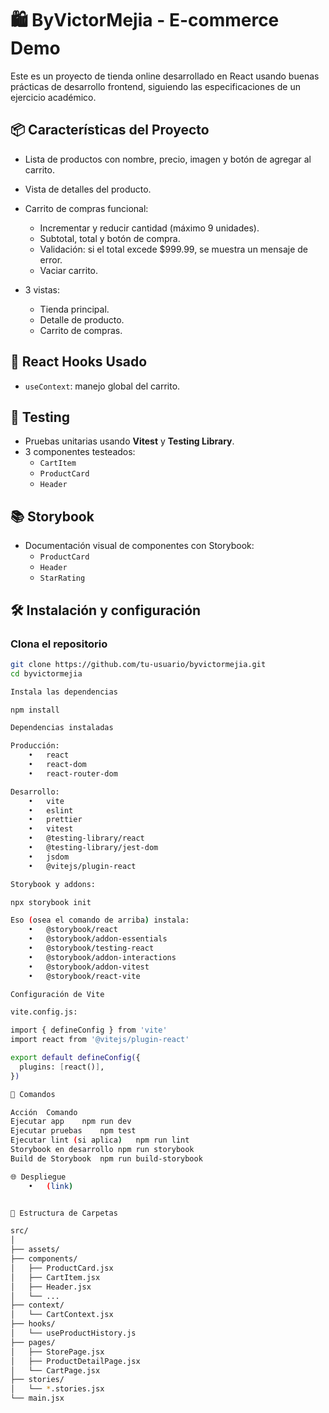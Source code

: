 # 🛍️ ByVictorMejia - E-commerce Demo

Este es un proyecto de tienda online desarrollado en React usando buenas prácticas de desarrollo frontend, siguiendo las especificaciones de un ejercicio académico.

## 📦 Características del Proyecto

- Lista de productos con nombre, precio, imagen y botón de agregar al carrito.
- Vista de detalles del producto.
- Carrito de compras funcional:
  - Incrementar y reducir cantidad (máximo 9 unidades).
  - Subtotal, total y botón de compra.
  - Validación: si el total excede $999.99, se muestra un mensaje de error.
  - Vaciar carrito.


- 3 vistas:
  - Tienda principal.
  - Detalle de producto.
  - Carrito de compras.

## 🧠 React Hooks Usado

- `useContext`: manejo global del carrito.

## 🧪 Testing

- Pruebas unitarias usando **Vitest** y **Testing Library**.
- 3 componentes testeados:
  - `CartItem`
  - `ProductCard`
  - `Header`

## 📚 Storybook

- Documentación visual de componentes con Storybook:
  - `ProductCard`
  - `Header`
  - `StarRating`

## 🛠️ Instalación y configuración

### Clona el repositorio

```bash
git clone https://github.com/tu-usuario/byvictormejia.git
cd byvictormejia

Instala las dependencias

npm install

Dependencias instaladas

Producción:
	•	react
	•	react-dom
	•	react-router-dom

Desarrollo:
	•	vite
	•	eslint
	•	prettier
	•	vitest
	•	@testing-library/react
	•	@testing-library/jest-dom
	•	jsdom
	•	@vitejs/plugin-react

Storybook y addons:

npx storybook init

Eso (osea el comando de arriba) instala:
	•	@storybook/react
	•	@storybook/addon-essentials
	•	@storybook/testing-react
	•	@storybook/addon-interactions
	•	@storybook/addon-vitest
	•	@storybook/react-vite

Configuración de Vite

vite.config.js:

import { defineConfig } from 'vite'
import react from '@vitejs/plugin-react'

export default defineConfig({
  plugins: [react()],
})

🚀 Comandos

Acción	Comando
Ejecutar app	npm run dev
Ejecutar pruebas	npm test
Ejecutar lint (si aplica)	npm run lint
Storybook en desarrollo	npm run storybook
Build de Storybook	npm run build-storybook

🌐 Despliegue
	•	(link)


📁 Estructura de Carpetas

src/
│
├── assets/
├── components/
│   ├── ProductCard.jsx
│   ├── CartItem.jsx
│   ├── Header.jsx
│   └── ...
├── context/
│   └── CartContext.jsx
├── hooks/
│   └── useProductHistory.js
├── pages/
│   ├── StorePage.jsx
│   ├── ProductDetailPage.jsx
│   └── CartPage.jsx
├── stories/
│   └── *.stories.jsx
└── main.jsx
